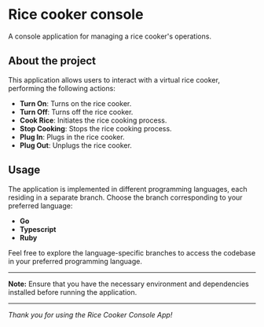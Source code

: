 # Rice cooker console 

A console application for managing a rice cooker's operations.

## About the project
This application allows users to interact with a virtual rice cooker, performing the following actions:

- **Turn On**: Turns on the rice cooker.
- **Turn Off**: Turns off the rice cooker.
- **Cook Rice**: Initiates the rice cooking process.
- **Stop Cooking**: Stops the rice cooking process.
- **Plug In**: Plugs in the rice cooker.
- **Plug Out**: Unplugs the rice cooker.

## Usage

The application is implemented in different programming languages, each residing in a separate branch. Choose the branch corresponding to your preferred language:

- **Go**
- **Typescript**
- **Ruby**

Feel free to explore the language-specific branches to access the codebase in your preferred programming language.

---

**Note:** Ensure that you have the necessary environment and dependencies installed before running the application.

---

*Thank you for using the Rice Cooker Console App!*